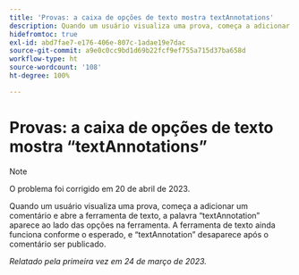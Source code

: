 ```yaml
---
title: 'Provas: a caixa de opções de texto mostra textAnnotations'
description: Quando um usuário visualiza uma prova, começa a adicionar um comentário ou abre a ferramenta de Texto, a palavra textAnnotation aparece ao lado das opções na ferramenta. A ferramenta de Texto ainda funciona como esperado, e textAnnotation desaparece após o comentário ser publicado.
hidefromtoc: true
exl-id: abd7fae7-e176-406e-807c-1adae19e7dac
source-git-commit: a9e0c0cc9bd1d69b22fcf9ef755a715d37ba658d
workflow-type: ht
source-wordcount: '108'
ht-degree: 100%

---
```


# Provas: a caixa de opções de texto mostra “textAnnotations”

<!--This article is on the WF and WFP TOCs-->

>[!NOTE]
>
>O problema foi corrigido em 20 de abril de 2023.

Quando um usuário visualiza uma prova, começa a adicionar um comentário e abre a ferramenta de texto, a palavra “textAnnotation” aparece ao lado das opções na ferramenta. A ferramenta de texto ainda funciona conforme o esperado, e “textAnnotation” desaparece após o comentário ser publicado.

_Relatado pela primeira vez em 24 de março de 2023._
